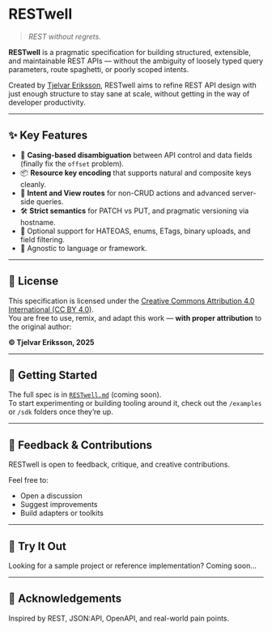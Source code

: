 # RESTwell

> _REST without regrets._

**RESTwell** is a pragmatic specification for building structured, extensible, and maintainable REST APIs — without the ambiguity of loosely typed query parameters, route spaghetti, or poorly scoped intents.

Created by [Tjelvar Eriksson](https://your-website-or-github-here), RESTwell aims to refine REST API design with just enough structure to stay sane at scale, without getting in the way of developer productivity.

---

## ✨ Key Features

- 🧠 **Casing-based disambiguation** between API control and data fields (finally fix the `offset` problem).
- 📦 **Resource key encoding** that supports natural and composite keys cleanly.
- 🚦 **Intent and View routes** for non-CRUD actions and advanced server-side queries.
- 🛠️ **Strict semantics** for PATCH vs PUT, and pragmatic versioning via hostname.
- 📎 Optional support for HATEOAS, enums, ETags, binary uploads, and field filtering.
- 🔧 Agnostic to language or framework.

---

## 📜 License

This specification is licensed under the [Creative Commons Attribution 4.0 International (CC BY 4.0)](https://creativecommons.org/licenses/by/4.0/).  
You are free to use, remix, and adapt this work — **with proper attribution** to the original author:

**© Tjelvar Eriksson, 2025**

---

## 🚀 Getting Started

The full spec is in [`RESTwell.md`](./RESTwell.md) (coming soon).  
To start experimenting or building tooling around it, check out the `/examples` or `/sdk` folders once they’re up.

---

## 📣 Feedback & Contributions

RESTwell is open to feedback, critique, and creative contributions.

Feel free to:
- Open a discussion
- Suggest improvements
- Build adapters or toolkits

---

## 🧪 Try It Out

Looking for a sample project or reference implementation? Coming soon…

---

## 🙌 Acknowledgements

Inspired by REST, JSON:API, OpenAPI, and real-world pain points.

